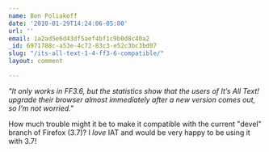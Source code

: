 ```yaml
---
name: Ben Poliakoff
date: '2010-01-29T14:24:06-05:00'
url: ''
email: 1a2ad5e6d43df5aef4bf1c9b0d8c40a2
_id: 6971788c-a53e-4c72-83c3-e52c3bc3bd07
slug: "/its-all-text-1-4-ff3-6-compatible/"
layout: comment

---
```


<cite>"It only works in FF3.6, but the statistics show that the users of It’s All Text! upgrade their browser almost immediately after a new version comes out, so I’m not worried."</cite>

How much trouble might it be to make it compatible with the current "devel" branch of Firefox (3.7)?  I <em>love</em>  IAT and would be very happy to be using it with 3.7!
